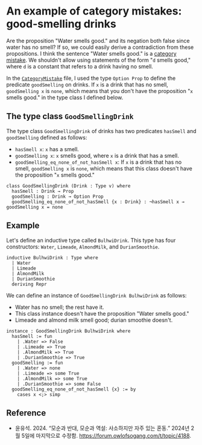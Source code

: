# An example of category mistakes: good-smelling drinks

Are the proposition "Water smells good." and its negation both false
since water has no smell? If so, we could easily derive a contradiction
from these propositions. I think the sentence "Water smells good." is a
[category mistake][stanford]. We shouldn't allow using statements of the
form "`d` smells good," where `d` is a constant that refers to a drink
having no smell.

In the [`CategoryMistake`][catmis] file, I used the type `Option Prop`
to define the predicate `goodSmelling` on drinks. If `x` is a drink that
has no smell, `goodSmelling x` is `none`, which means that you don't
have the proposition "`x` smells good." in the type class I defined
below.

## The type class `GoodSmellingDrink`

The type class `GoodSmellingDrink` of drinks has two predicates
`hasSmell` and `goodSmelling` defined as follows:

* `hasSmell x`: `x` has a smell.
* `goodSmelling x`: `x` smells good, where `x` is a drink that has a
  smell.
* `goodSmelling_eq_none_of_not_hasSmell x`: If `x` is a drink that has
  no smell, `goodSmelling x` is `none`, which means that this class
  doesn't have the proposition "`x` smells good."

```lean
class GoodSmellingDrink (Drink : Type v) where
  hasSmell : Drink → Prop
  goodSmelling : Drink → Option Prop
  goodSmelling_eq_none_of_not_hasSmell {x : Drink} : ¬hasSmell x → goodSmelling x = none
```

## Example

Let's define an inductive type called `BulhwiDrink`. This type has four
constructors: `Water`, `Limeade`, `AlmondMilk`, and `DurianSmoothie`.

```lean
inductive BulhwiDrink : Type where
  | Water
  | Limeade
  | AlmondMilk
  | DurianSmoothie
  deriving Repr
```

We can define an instance of `GoodSmellingDrink BulhwiDrink` as follows:

* Water has no smell; the rest have it.
* This class instance doesn't have the proposition "Water smells good."
* Limeade and almond milk smell good; durian smoothie doesn't.

```lean
instance : GoodSmellingDrink BulhwiDrink where
  hasSmell := fun
    | .Water => False
    | .Limeade => True
    | .AlmondMilk => True
    | .DurianSmoothie => True
  goodSmelling := fun
    | .Water => none
    | .Limeade => some True
    | .AlmondMilk => some True
    | .DurianSmoothie => some False
  goodSmelling_eq_none_of_not_hasSmell {x} := by
    cases x <;> simp
```

## Reference

* 윤유석. 2024. “모순과 반대, 모순과 역설: 사소하지만 자주 있는 혼동.”
  2024년 2월 5일에 마지막으로 수정함.
  https://forum.owlofsogang.com/t/topic/4188.

[stanford]: https://plato.stanford.edu/entries/category-mistakes/
[catmis]: ../../Notes/CategoryMistake.lean
